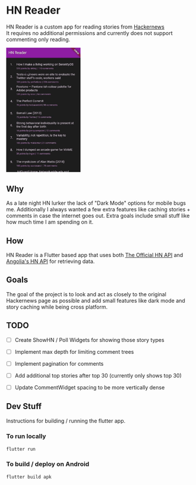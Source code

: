 # HN Reader

HN Reader is a custom app for reading stories from [Hackernews](https://news.ycombinator.com/)<br>
It requires no additional permissions and currently does not support commenting only reading.

<img src="images/HnReaderDemo.gif" width="200" />

## Why

As a late night HN lurker the lack of "Dark Mode" options for mobile bugs me.
Additionally I always wanted a few extra features like caching stories + comments
in case the internet goes out. Extra goals include small stuff like how much time
I am spending on it.

## How
HN Reader is a Flutter based app that uses both [The Official HN API](https://github.com/HackerNews/API) and
[Angolia's HN API]( https://hn.algolia.com/api) for retrieving data.


## Goals
The goal of the project is to look and act as closely to the original Hackernews page as possible
and add small features like dark mode and story caching while being cross platform.

## TODO

- [ ] Create ShowHN / Poll Widgets for showing those story types
- [ ] Implement max depth for limiting comment trees
- [ ] Implement pagination for comments
- [ ] Add additional top stories after top 30 (currently only shows top 30)
- [ ] Update CommentWidget spacing to be more vertically dense


## Dev Stuff

Instructions for building / running the flutter app.

### To run locally
```
flutter run
```

### To build / deploy on Android
```
flutter build apk
```